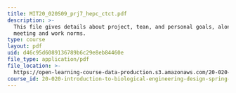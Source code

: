 ```yaml
---
title: MIT20_020S09_prj7_hepc_ctct.pdf
description: >-
  This file gives details about project, tean, and personal goals, along with
  meeting and work norms. 
type: course
layout: pdf
uid: d46c95d6089136789b6c29e8eb84460e
file_type: application/pdf
file_location: >-
  https://open-learning-course-data-production.s3.amazonaws.com/20-020-introduction-to-biological-engineering-design-spring-2009/d46c95d6089136789b6c29e8eb84460e_MIT20_020S09_prj7_hepc_ctct.pdf
course_id: 20-020-introduction-to-biological-engineering-design-spring-2009
---
```


